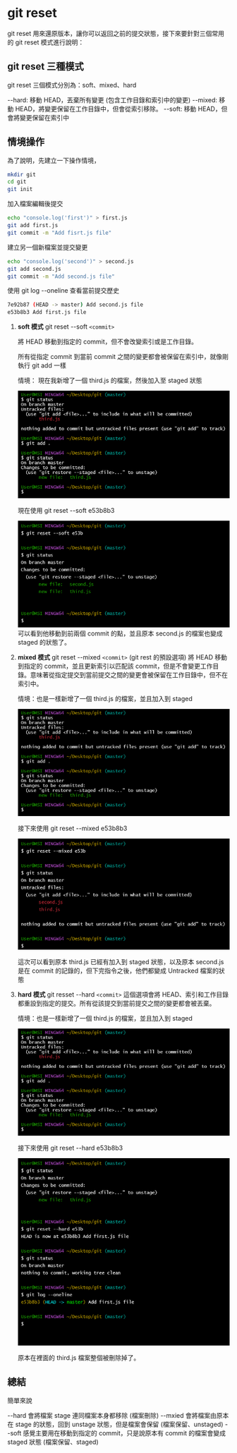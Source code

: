 # git reset

git reset 用來還原版本，讓你可以返回之前的提交狀態，接下來要針對三個常用的 git reset 模式進行說明：

## git reset 三種模式

git reset 三個模式分別為：soft、mixed、hard

--hard: 移動 HEAD，丟棄所有變更 (包含工作目錄和索引中的變更)
--mixed: 移動 HEAD，將變更保留在工作目錄中，但會從索引移除。
--soft: 移動 HEAD，但會將變更保留在索引中

## 情境操作

為了說明，先建立一下操作情境，

```sh
mkdir git 
cd git 
git init
```

加入檔案編輯後提交

```sh
echo "console.log('first')" > first.js
git add first.js
git commit -m "Add fisrt.js file"
```

建立另一個新檔案並提交變更

```sh
echo "console.log('second')" > second.js
git add second.js
git commit -m "Add second.js file"
```

使用 git log --oneline 查看當前提交歷史

```sh
7e92b87 (HEAD -> master) Add second.js file
e53b8b3 Add first.js file
```

1. **soft 模式**
   git reset --soft `<commit>`

   將 HEAD 移動到指定的 commit，但不會改變索引或是工作目錄。

   所有從指定 commit 到當前 commit 之間的變更都會被保留在索引中，就像剛執行 git add 一樣

   情境： 現在我新增了一個 third.js 的檔案，然後加入至 staged 狀態

   ![](./images/1702875990519.png)

   現在使用 git reset --soft e53b8b3

   ![](./images/1702876177068.png)
   可以看到他移動到前兩個 commit 的點，並且原本 second.js 的檔案也變成 staged 的狀態了。
2. **mixed 模式**
   git reset --mixed `<commit>` (git rest 的預設選項)
   將 HEAD 移動到指定的 commit，並且更新索引以匹配該 commit，但是不會變更工作目錄。意味著從指定提交到當前提交之間的變更會被保留在工作目錄中，但不在索引中。

   情境：也是一樣新增了一個 third.js 的檔案，並且加入到 staged

   ![](./images/1702875990519.png)

   接下來使用 git reset --mixed e53b8b3

   ![](./images/1702876940367.png)

   這次可以看到原本 third.js 已經有加入到 staged 狀態，以及原本 second.js 是在 commit 的記錄的，但下完指令之後，他們都變成 Untracked 檔案的狀態
3. **hard 模式**
   git resset --hard `<commit>`
   這個選項會將 HEAD、索引和工作目錄都重設到指定的提交。所有從該提交到當前提交之間的變更都會被丟棄。

   情境：也是一樣新增了一個 third.js 的檔案，並且加入到 staged

   ![](./images/1702875990519.png)

   接下來使用 git reset --hard e53b8b3

   ![](./images/1702878960147.png)

   原本在裡面的 third.js 檔案整個被刪除掉了。

## 總結

簡單來說

--hard 會將檔案 stage 連同檔案本身都移除  (檔案刪除)
--mxied 會將檔案由原本在 stage 的狀態，回到 unstage 狀態，但是檔案會保留 (檔案保留、unstaged)
--soft 感覺主要用在移動到指定的 commit，只是說原本有 commit 的檔案會變成 staged 狀態 (檔案保留、staged)
